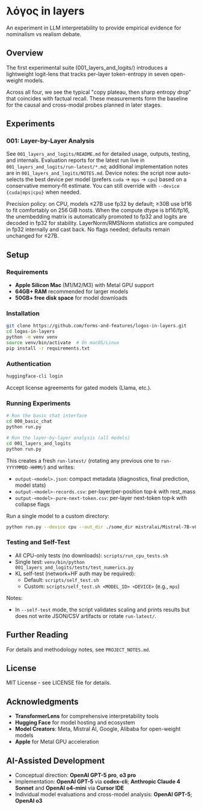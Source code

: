 # λόγος in layers

An experiment in LLM interpretability to provide empirical evidence for nominalism vs realism debate.

## Overview

The first experimental suite (001_layers_and_logits/) introduces a lightweight logit-lens that tracks per-layer token-entropy in seven open-weight models.

Across all four, we see the typical "copy plateau, then sharp entropy drop" that coincides with factual recall. These measurements form the baseline for the causal and cross-modal probes planned in later stages.

## Experiments

### 001: Layer-by-Layer Analysis

See `001_layers_and_logits/README.md` for detailed usage, outputs, testing, and internals. Evaluation reports for the latest run live in `001_layers_and_logits/run-latest/*.md`; additional implementation notes are in `001_layers_and_logits/NOTES.md`.
Device notes: the script now auto-selects the best device per model (prefers `cuda` → `mps` → `cpu`) based on a conservative memory‑fit estimate. You can still override with `--device {cuda|mps|cpu}` when needed.

Precision policy: on CPU, models ≤27B use fp32 by default; ≥30B use bf16 to fit comfortably on 256 GiB hosts. When the compute dtype is bf16/fp16, the unembedding matrix is automatically promoted to fp32 and logits are decoded in fp32 for stability. LayerNorm/RMSNorm statistics are computed in fp32 internally and cast back. No flags needed; defaults remain unchanged for ≤27B.

## Setup

### Requirements
- **Apple Silicon Mac** (M1/M2/M3) with Metal GPU support
- **64GB+ RAM** recommended for larger models
- **50GB+ free disk space** for model downloads

### Installation

```bash
git clone https://github.com/forms-and-features/logos-in-layers.git
cd logos-in-layers
python -m venv venv
source venv/bin/activate  # On macOS/Linux
pip install -r requirements.txt
```

### Authentication

```bash
huggingface-cli login
```

Accept license agreements for gated models (Llama, etc.).

### Running Experiments

```bash
# Run the basic chat interface
cd 000_basic_chat
python run.py

# Run the layer-by-layer analysis (all models)
cd 001_layers_and_logits
python run.py
```

This creates a fresh `run-latest/` (rotating any previous one to `run-YYYYMMDD-HHMM/`) and writes:

- `output-<model>.json`: compact metadata (diagnostics, final prediction, model stats)
- `output-<model>-records.csv`: per-layer/per-position top‑k with rest_mass
- `output-<model>-pure-next-token.csv`: per-layer next-token top‑k with collapse flags

Run a single model to a custom directory:

```bash
python run.py --device cpu --out_dir ./some_dir mistralai/Mistral-7B-v0.1
```

### Testing and Self-Test

- All CPU-only tests (no downloads): `scripts/run_cpu_tests.sh`
- Single test: `venv/bin/python 001_layers_and_logits/tests/test_numerics.py`
- KL self-test (network+HF auth may be required):
  - Default: `scripts/self_test.sh`
  - Custom: `scripts/self_test.sh <MODEL_ID> <DEVICE>` (e.g., `mps`)

Notes:
- In `--self-test` mode, the script validates scaling and prints results but does not write JSON/CSV artifacts or rotate `run-latest/`.

## Further Reading

For details and methodology notes, see `PROJECT_NOTES.md`. 

## License

MIT License - see LICENSE file for details.

## Acknowledgments

- **TransformerLens** for comprehensive interpretability tools
- **Hugging Face** for model hosting and ecosystem
- **Model Creators**: Meta, Mistral AI, Google, Alibaba for open-weight models
- **Apple** for Metal GPU acceleration

## AI-Assisted Development
- Conceptual direction: **OpenAI GPT-5 pro**, **o3 pro**
- Implementation: **OpenAI GPT-5** via **codex-cli**; **Anthropic Claude 4 Sonnet** and **OpenAI o4-mini** via **Cursor IDE**
- Individual model evaluations and cross-model analysis: **OpenAI GPT-5**; **OpenAI o3**
